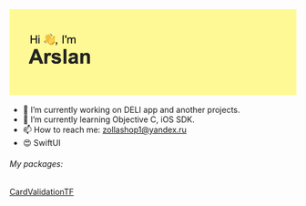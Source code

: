 ![](header.png)
- 🔭 I’m currently working on DELI app and another projects.
- 🌱 I’m currently learning Objective C, iOS SDK.
- 📫 How to reach me: zollashop1@yandex.ru
- 😍 SwiftUI 

###### My packages:

[CardValidationTF](https://github.com/auranebes/CardValidationTF)

<!--
**auranebes/auranebes** is a ✨ _special_ ✨ repository because its `README.md` (this file) appears on your GitHub profile.


Here are some ideas to get you started:

- 🔭 I’m currently working on ...
- 🌱 I’m currently learning ...
- 👯 I’m looking to collaborate on ...
- 🤔 I’m looking for help with ...
- 💬 Ask me about ...
- 📫 How to reach me: ...
- 😄 Pronouns: ...
- ⚡ Fun fact: ...
-->

